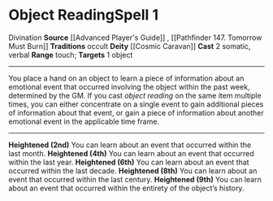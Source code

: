 ﻿---
actions: '[two-actions]'
area: null
bloodline: null
component:
- Somatic
- Verbal
cost: null
deity:
- '[[DATABASE/deity/Cosmic Caravan|Cosmic Caravan]]'
- '[[DATABASE/deity/Cosmic Caravan|Cosmic Caravan]]'
domain: null
duration: null
element: null
heighten: 2nd, 4th, 6th, 8th, 9th
heighten_level: 1, 2, 4, 6, 8, 9
id: '705'
lesson: null
level: '1'
mystery: null
name: Object Reading
patron_theme: null
range: touch
rarity: Common
requirement: null
saving_throw: null
school: Divination
source: '[[DATABASE/source/Advanced Player''s Guide|Advanced Player''s Guide]]'
target: 1 object
tradition:
- Occult
trait:
- '[[DATABASE/trait/Divination|Divination]]'
trigger: null
type: Spell

---
# Object Reading<span class="item-type">Spell 1</span>

<span class="item-trait">Divination</span>
**Source** [[Advanced Player's Guide]] , [[Pathfinder 147. Tomorrow Must Burn]]
**Traditions** occult
**Deity** [[Cosmic Caravan]]
**Cast** <span class="action-icon">2</span> somatic, verbal
**Range** touch; **Targets** 1 object

---
You place a hand on an object to learn a piece of information about an emotional event that occurred involving the object within the past week, determined by the GM. If you cast _object reading_ on the same item multiple times, you can either concentrate on a single event to gain additional pieces of information about that event, or gain a piece of information about another emotional event in the applicable time frame.

---
**Heightened (2nd)** You can learn about an event that occurred within the last month.
**Heightened (4th)** You can learn about an event that occurred within the last year.
**Heightened (6th)** You can learn about an event that occurred within the last decade.
**Heightened (8th)** You can learn about an event that occurred within the last century.
**Heightened (9th)** You can learn about an event that occurred within the entirety of the object’s history.